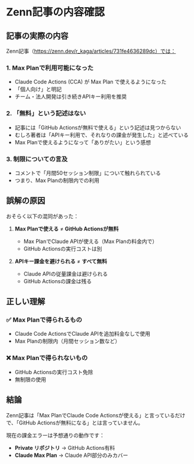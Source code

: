 # Zenn記事の内容確認

## 記事の実際の内容

Zenn記事（https://zenn.dev/r_kaga/articles/731fe4636289dc）では：

### 1. **Max Planで利用可能になった**
- Claude Code Actions (CCA) が Max Plan で使えるようになった
- 「個人向け」と明記
- チーム・法人開発は引き続きAPIキー利用を推奨

### 2. **「無料」という記述はない**
- 記事には「GitHub Actionsが無料で使える」という記述は見つからない
- むしろ著者は「APIキー利用で、それなりの課金が発生した」と述べている
- Max Planで使えるようになって「ありがたい」という感想

### 3. **制限についての言及**
- コメントで「月間50セッション制限」について触れられている
- つまり、Max Planの制限内での利用

## 誤解の原因

おそらく以下の混同があった：

1. **Max Planで使える** ≠ **GitHub Actionsが無料**
   - Max PlanでClaude APIが使える（Max Planの料金内で）
   - GitHub Actionsの実行コストは別

2. **APIキー課金を避けられる** ≠ **すべて無料**
   - Claude APIの従量課金は避けられる
   - GitHub Actionsの課金は残る

## 正しい理解

### ✅ Max Planで得られるもの
- Claude Code ActionsでClaude APIを追加料金なしで使用
- Max Planの制限内（月間セッション数など）

### ❌ Max Planで得られないもの
- GitHub Actionsの実行コスト免除
- 無制限の使用

## 結論

Zenn記事は「Max PlanでClaude Code Actionsが使える」と言っているだけで、「GitHub Actionsが無料になる」とは言っていません。

現在の課金エラーは予想通りの動作です：
- **Private リポジトリ** → GitHub Actions有料
- **Claude Max Plan** → Claude API部分のみカバー